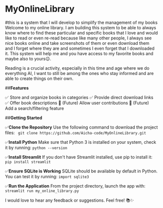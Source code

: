 # MyOnlineLibrary
#this is a system that I will develop to simplify the management of my books
Welcome to my online library. I am building this system to be able to always know where to find these particular and specific books that I love and would like to read or even re-read because like many other people, I always see nice books online and take screenshots of them or even download them and I forget where they are and sometimes I even forget that I downloaded it. This system will help me and you have access to my favorite books and maybe also to yours😉.

Reading is a crucial activity, especially in this time and age where we do everything AI, I want to still be among the ones who stay informed and are able to create things on their own.

##**Features**

✅ Store and organize books in categories
✅ Provide direct download links
✅ Offer book descriptions
🚀 (Future) Allow user contributions
🚀 (Future) Add a search/filtering feature


##**Getting Started**

✅**Clone the Repository**
   Use the following command to download the project files:
  ` git clone https://github.com/Aicha-code/MyOnlineLibrary.git`

✅**Install Python**
   Make sure that Python 3 is installed on your system, check it by running:
   `python --version`
   
✅**Install Streamlit**
   If you don't have Streamlit installed, use pip to install it:
   `pip install streamlit`

✅**Ensure SQLite is Working**
   SQLite should be available by default in Python. You can test it by running:
   `import sqlite3`

✅**Run the Application**
   From the project directory, launch the app with:
   `streamlit run my_online_library.py`


I would love to hear any feedback or suggestions. Feel free! 📚✨
